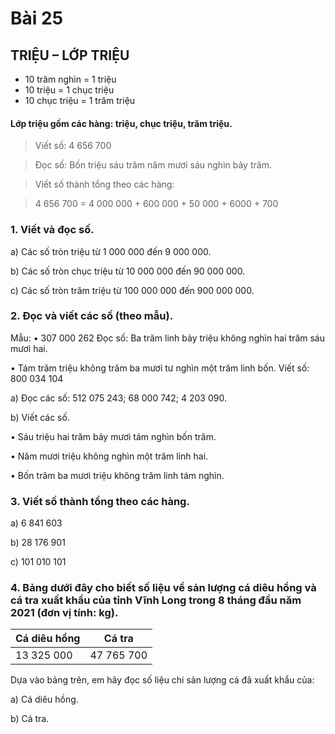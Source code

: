 # Bài 25

## TRIỆU – LỚP TRIỆU

- 10 trăm nghìn = 1 triệu
- 10 triệu = 1 chục triệu
- 10 chục triệu = 1 trăm triệu
#### Lớp triệu gồm các hàng: triệu, chục triệu, trăm triệu.

> Viết số: 4 656 700

> Đọc số: Bốn triệu sáu trăm năm mươi sáu nghìn bảy trăm.

> Viết số thành tổng theo các hàng:

> 4 656 700 = 4 000 000 + 600 000 + 50 000 + 6000 + 700

### 1. Viết và đọc số.

a) Các số tròn triệu từ 1 000 000 đến 9 000 000.

b) Các số tròn chục triệu từ 10 000 000 đến 90 000 000.

c) Các số tròn trăm triệu từ 100 000 000 đến 900 000 000.

### 2. Đọc và viết các số (theo mẫu).

Mẫu: • 307 000 262
Đọc số: Ba trăm linh bảy triệu không nghìn hai trăm sáu mươi hai.

• Tám trăm triệu không trăm ba mươi tư nghìn một trăm linh bốn.
Viết số: 800 034 104

a) Đọc các số: 512 075 243; 68 000 742; 4 203 090.

b) Viết các số.

• Sáu triệu hai trăm bảy mươi tám nghìn bốn trăm.

• Năm mươi triệu không nghìn một trăm linh hai.

• Bốn trăm ba mươi triệu không trăm linh tám nghìn.

### 3. Viết số thành tổng theo các hàng.

a) 6 841 603

b) 28 176 901

c) 101 010 101

### 4. Bảng dưới đây cho biết số liệu về sản lượng cá diêu hồng và cá tra xuất khẩu của tỉnh Vĩnh Long trong 8 tháng đầu năm 2021 (đơn vị tính: kg).

| Cá diêu hồng | Cá tra |
|---|---|
| 13 325 000 | 47 765 700 |

Dựa vào bảng trên, em hãy đọc số liệu chi sản lượng cá đã xuất khẩu của:

a) Cá diêu hồng.

b) Cá tra.
